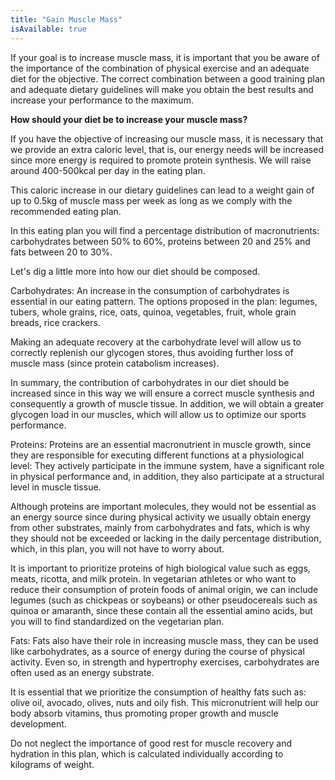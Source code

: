 ```yaml
---
title: "Gain Muscle Mass"
isAvailable: true
---
```


If your goal is to increase muscle mass, it is important that you be aware of the importance of the combination of physical exercise and an adequate diet for the objective. The correct combination between a good training plan and adequate dietary guidelines will make you obtain the best results and increase your performance to the maximum.

**How should your diet be to increase your muscle mass?**

If you have the objective of increasing our muscle mass, it is necessary that we provide an extra caloric level, that is, our energy needs will be increased since more energy is required to promote protein synthesis. We will raise around 400-500kcal per day in the eating plan.

This caloric increase in our dietary guidelines can lead to a weight gain of up to 0.5kg of muscle mass per week as long as we comply with the recommended eating plan.

In this eating plan you will find a percentage distribution of macronutrients: carbohydrates between 50% to 60%, proteins between 20 and 25% and fats between 20 to 30%.

Let's dig a little more into how our diet should be composed.

Carbohydrates: An increase in the consumption of carbohydrates is essential in our eating pattern. The options proposed in the plan: legumes, tubers, whole grains, rice, oats, quinoa, vegetables, fruit, whole grain breads, rice crackers.

Making an adequate recovery at the carbohydrate level will allow us to correctly replenish our glycogen stores, thus avoiding further loss of muscle mass (since protein catabolism increases).

In summary, the contribution of carbohydrates in our diet should be increased since in this way we will ensure a correct muscle synthesis and consequently a growth of muscle tissue. In addition, we will obtain a greater glycogen load in our muscles, which will allow us to optimize our sports performance.

Proteins: Proteins are an essential macronutrient in muscle growth, since they are responsible for executing different functions at a physiological level: They actively participate in the immune system, have a significant role in physical performance and, in addition, they also participate at a structural level in muscle tissue.

Although proteins are important molecules, they would not be essential as an energy source since during physical activity we usually obtain energy from other substrates, mainly from carbohydrates and fats, which is why they should not be exceeded or lacking in the daily percentage distribution, which, in this plan, you will not have to worry about.

It is important to prioritize proteins of high biological value such as eggs, meats, ricotta, and milk protein. In vegetarian athletes or who want to reduce their consumption of protein foods of animal origin, we can include legumes (such as chickpeas or soybeans) or other pseudocereals such as quinoa or amaranth, since these contain all the essential amino acids, but you will to find standardized on the vegetarian plan.

Fats: Fats also have their role in increasing muscle mass, they can be used like carbohydrates, as a source of energy during the course of physical activity. Even so, in strength and hypertrophy exercises, carbohydrates are often used as an energy substrate.

It is essential that we prioritize the consumption of healthy fats such as: olive oil, avocado, olives, nuts and oily fish. This micronutrient will help our body absorb vitamins, thus promoting proper growth and muscle development.

Do not neglect the importance of good rest for muscle recovery and hydration in this plan, which is calculated individually according to kilograms of weight.
